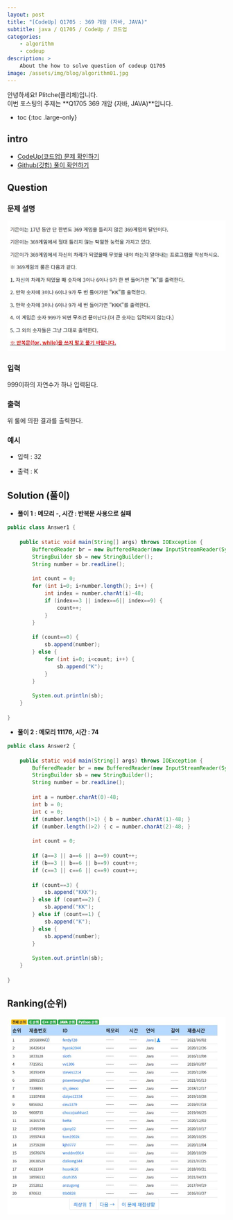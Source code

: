 ```yaml
---
layout: post
title: "[CodeUp] Q1705 : 369 개암 (자바, JAVA)"
subtitle: java / Q1705 / CodeUp / 코드업
categories:
    - algorithm
    - codeup
description: >
    About the how to solve question of codeup Q1705
image: /assets/img/blog/algorithm01.jpg
---
```


안녕하세요! Plitche(플리체)입니다.  
이번 포스팅의 주제는 **Q1705 369 개암 (자바, JAVA)**입니다.

* toc
{:toc .large-only}

## intro
* [CodeUp(코드업) 문제 확인하기](https://codeup.kr/problem.php?id=1705)  
* [Github(깃헙) 풀이 확인하기](https://github.com/plitche/CodeUp_Solution/tree/master/Q1701~Q1800/Q1705)  

## Question
### 문제 설명
![](/assets/post/codeup/Q1700~Q1799/20211206_02/01.JPG)  

### 입력
999이하의 자연수가 하나 입력된다.  

### 출력
위 룰에 의한 결과를 출력한다.  
  
### 예시
* 입력 : 32  
  
* 출력 : K  

## Solution (풀이)
* **풀이 1 : 메모리 -, 시간 : 반복문 사용으로 실패**  

```java
public class Answer1 {
	
	public static void main(String[] args) throws IOException {
        BufferedReader br = new BufferedReader(new InputStreamReader(System.in));
        StringBuilder sb = new StringBuilder();
        String number = br.readLine();
        
        int count = 0;
        for (int i=0; i<number.length(); i++) {
        	int index = number.charAt(i)-48;
        	if (index==3 || index==6|| index==9) {
        		count++;
        	}
        }
        
        if (count==0) {
        	sb.append(number);
        } else {
        	for (int i=0; i<count; i++) {
            	sb.append("K");
            }	
        }
        
        System.out.println(sb);
    }
    	 
}
```  
  
* **풀이 2 : 메모리 11176, 시간 : 74**  

```java
public class Answer2 {
	
	public static void main(String[] args) throws IOException {
        BufferedReader br = new BufferedReader(new InputStreamReader(System.in));
        StringBuilder sb = new StringBuilder();
        String number = br.readLine();
        
        int a = number.charAt(0)-48;
        int b = 0;
        int c = 0;
        if (number.length()>1) { b = number.charAt(1)-48; }
        if (number.length()>2) { c = number.charAt(2)-48; }
        
        int count = 0;
        
        if (a==3 || a==6 || a==9) count++;
        if (b==3 || b==6 || b==9) count++;
        if (c==3 || c==6 || c==9) count++;
        
        if (count==3) {
        	sb.append("KKK");
        } else if (count==2) {
        	sb.append("KK");
        } else if (count==1) {
        	sb.append("K");
        } else {
        	sb.append(number);
        }
        
        System.out.println(sb);
    }
    	 
}
```  
## Ranking(순위)
![](/assets/post/codeup/Q1700~Q1799/20211206_02/03.JPG)  